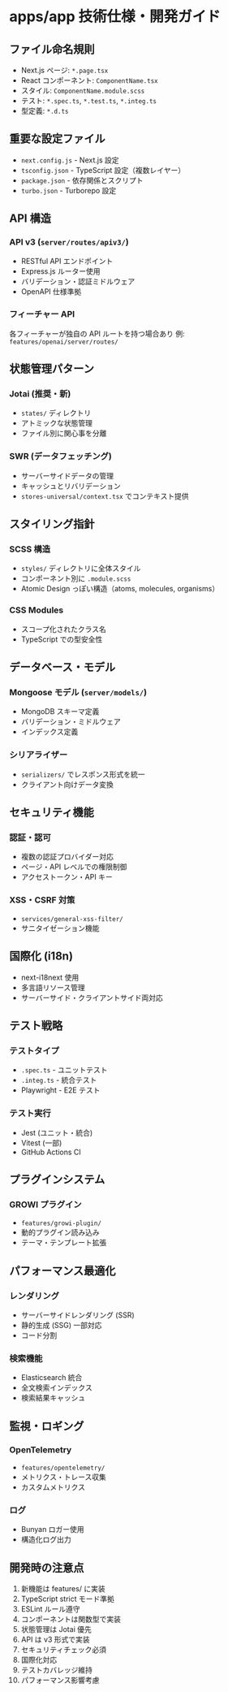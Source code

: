 # apps/app 技術仕様・開発ガイド

## ファイル命名規則
- Next.js ページ: `*.page.tsx`
- React コンポーネント: `ComponentName.tsx`
- スタイル: `ComponentName.module.scss`
- テスト: `*.spec.ts`, `*.test.ts`, `*.integ.ts`
- 型定義: `*.d.ts`

## 重要な設定ファイル
- `next.config.js` - Next.js 設定
- `tsconfig.json` - TypeScript 設定（複数レイヤー）
- `package.json` - 依存関係とスクリプト
- `turbo.json` - Turborepo 設定

## API 構造
### API v3 (`server/routes/apiv3/`)
- RESTful API エンドポイント
- Express.js ルーター使用
- バリデーション・認証ミドルウェア
- OpenAPI 仕様準拠

### フィーチャー API
各フィーチャーが独自の API ルートを持つ場合あり
例: `features/openai/server/routes/`

## 状態管理パターン
### Jotai (推奨・新)
- `states/` ディレクトリ
- アトミックな状態管理
- ファイル別に関心事を分離

### SWR (データフェッチング)
- サーバーサイドデータの管理
- キャッシュとリバリデーション
- `stores-universal/context.tsx` でコンテキスト提供

## スタイリング指針
### SCSS 構造
- `styles/` ディレクトリに全体スタイル
- コンポーネント別に `.module.scss`
- Atomic Design っぽい構造（atoms, molecules, organisms）

### CSS Modules
- スコープ化されたクラス名
- TypeScript での型安全性

## データベース・モデル
### Mongoose モデル (`server/models/`)
- MongoDB スキーマ定義
- バリデーション・ミドルウェア
- インデックス定義

### シリアライザー
- `serializers/` でレスポンス形式を統一
- クライアント向けデータ変換

## セキュリティ機能
### 認証・認可
- 複数の認証プロバイダー対応
- ページ・API レベルでの権限制御
- アクセストークン・API キー

### XSS・CSRF 対策
- `services/general-xss-filter/`
- サニタイゼーション機能

## 国際化 (i18n)
- next-i18next 使用
- 多言語リソース管理
- サーバーサイド・クライアントサイド両対応

## テスト戦略
### テストタイプ
- `.spec.ts` - ユニットテスト
- `.integ.ts` - 統合テスト
- Playwright - E2E テスト

### テスト実行
- Jest (ユニット・統合)
- Vitest (一部)
- GitHub Actions CI

## プラグインシステム
### GROWI プラグイン
- `features/growi-plugin/`
- 動的プラグイン読み込み
- テーマ・テンプレート拡張

## パフォーマンス最適化
### レンダリング
- サーバーサイドレンダリング (SSR)
- 静的生成 (SSG) 一部対応
- コード分割

### 検索機能
- Elasticsearch 統合
- 全文検索インデックス
- 検索結果キャッシュ

## 監視・ロギング
### OpenTelemetry
- `features/opentelemetry/`
- メトリクス・トレース収集
- カスタムメトリクス

### ログ
- Bunyan ロガー使用
- 構造化ログ出力

## 開発時の注意点
1. 新機能は features/ に実装
2. TypeScript strict モード準拠
3. ESLint ルール遵守
4. コンポーネントは関数型で実装
5. 状態管理は Jotai 優先
6. API は v3 形式で実装
7. セキュリティチェック必須
8. 国際化対応
9. テストカバレッジ維持
10. パフォーマンス影響考慮